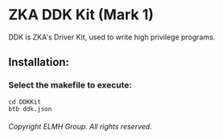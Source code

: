 <!-- README of ZKA DDK 1 -->

# ZKA DDK Kit (Mark 1)

DDK is ZKA's Driver Kit, used to write high privilege programs.

## Installation:

### Select the makefile to execute:

```
cd DDKKit
btb ddk.json
```

###### Copyright ELMH Group. All rights reserved.
